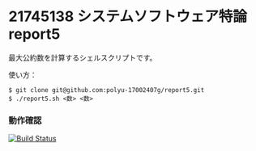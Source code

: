 # 21745138 システムソフトウェア特論 report5
最大公約数を計算するシェルスクリプトです。

使い方：
```
$ git clone git@github.com:polyu-17002407g/report5.git
$ ./report5.sh <数> <数>
```

### 動作確認
[![Build Status](https://travis-ci.com/polyu-17002407g/report5.svg?branch=main)](https://travis-ci.com/github/polyu-17002407g/report5)
